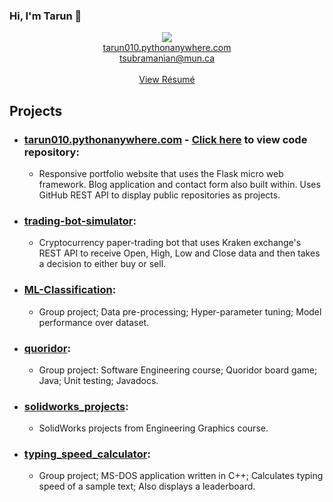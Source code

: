 ### Hi, I'm Tarun 👋

<p align="center">
 <a href="https://www.linkedin.com/in/tarun010/" target="_blank">
  <img src="https://img.icons8.com/fluent/48/000000/linkedin.png" />
 </a>
  <br>
  <a href="https://tarun010.pythonanywhere.com">tarun010.pythonanywhere.com</a>
 <br>
  <a href="mailto:tsubramanian@mun.ca">tsubramanian@mun.ca</a>
 <br>
 <br>
 <a href="https://tarun010.pythonanywhere.com/static/Resume-Tarun_Subramanian.pdf">View Résumé</a>
</p>

## Projects
- ### [tarun010.pythonanywhere.com](https://tarun010.pythonanywhere.com) - [Click here](https://github.com/tarun010/tarun010.pythonanywhere.com) to view code repository:
  - Responsive portfolio website that uses the Flask micro web framework. Blog application and contact form also built within. Uses GitHub REST API to display public repositories as projects.

- ### [trading-bot-simulator](https://gitfront.io/r/tvf3py3/38e6a314437481a346c4eaccce76e3c0cf3167a0/trading-bot-simulator/):
  - Cryptocurrency paper-trading bot that uses Kraken exchange's REST API to receive Open, High, Low and Close data and then takes a decision to either buy or sell.

- ### [ML-Classification](https://gitfront.io/r/tvf3py3/3533d08f15fc39d1cd4ef0b8421466915496edc4/ML-Classification/):
  - Group project; Data pre-processing; Hyper-parameter tuning; Model performance over dataset.

- ### [quoridor](https://github.com/tarun010/quoridor):
  - Group project: Software Engineering course; Quoridor board game; Java; Unit testing; Javadocs.

- ### [solidworks_projects](https://github.com/tarun010/solidworks_projects):
  - SolidWorks projects from Engineering Graphics course.

- ### [typing_speed_calculator](https://github.com/tarun010/typing_speed_calculator):
  - Group project; MS-DOS application written in C++; Calculates typing speed of a sample text; Also displays a leaderboard. 

<!--
**tarun010/tarun010** is a ✨ _special_ ✨ repository because its `README.md` (this file) appears on your GitHub profile.

Here are some ideas to get you started:

- 🔭 I’m currently working on ...
- 🌱 I’m currently learning ...
- 👯 I’m looking to collaborate on ...
- 🤔 I’m looking for help with ...
- 💬 Ask me about ...
- 📫 How to reach me: ...
- 😄 Pronouns: ...
- ⚡ Fun fact: ...
-->

